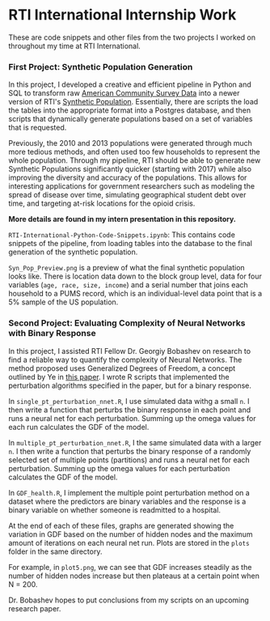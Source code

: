 # RTI International Internship Work

These are code snippets and other files from the two projects I worked on throughout my time at RTI International.

### First Project: Synthetic Population Generation

In this project, I developed a creative and efficient pipeline in Python and SQL to transform raw [American Community Survey Data](https://www.census.gov/programs-surveys/acs/data.html) into a newer version of RTI's [Synthetic Population](https://www.rti.org/impact/rti-us-synthetic-household-population™
). Essentially, there are scripts the load the tables into the appropriate format into a Postgres database, and then scripts that dynamically generate populations based on a set of variables that is requested.

Previously, the 2010 and 2013 populations were generated through much more tedious methods, and often used too few households to represent the whole population. Through my pipeline, RTI should be able to generate new Synthetic Populations significantly quicker (starting with 2017) while also improving the diversity and accuracy of the populations. This allows for interesting applications for government researchers such as modeling the spread of disease over time, simulating geographical student debt over time, and targeting at-risk locations for the opioid crisis.

**More details are found in my intern presentation in this repository.**

`RTI-International-Python-Code-Snippets.ipynb`: This contains code snippets of the pipeline, from loading tables into the database to the final generation of the synthetic population. 

`Syn_Pop_Preview.png` is a preview of what the final synthetic population looks like. There is location data down to the block group level, data for four variables (`age, race, size, income`) and a serial number that joins each household to a PUMS record, which is an individual-level data point that is a 5% sample of the US population.  

### Second Project: Evaluating Complexity of Neural Networks with Binary Response

In this project, I assisted RTI Fellow Dr. Georgiy Bobashev on research to find a reliable way to quantify the complexity of Neural Networks. The method proposed uses Generalized Degrees of Freedom, a concept outlined by Ye in [this paper](https://doi.org/10.1080/01621459.1998.10474094). I wrote R scripts that implemented the perturbation algorithms specified in the paper, but for a binary response.

In `single_pt_perturbation_nnet.R`, I use simulated data withg a small `n`. I then write a function that perturbs the binary response in each point and runs a neural net for each perturbation. Summing up the omega values for each run calculates the GDF of the model.

In `multiple_pt_perturbation_nnet.R`, I the same simulated data with a larger `n`. I then write a function that perturbs the binary response of a randomly selected set of multiple points (partitions) and runs a neural net for each perturbation. Summing up the omega values for each perturbation calculates the GDF of the model.

In `GDF_health.R`, I implement the multiple point perturbation method on a dataset where the predictors are binary variables and the response is a binary variable on whether someone is readmitted to a hospital. 

At the end of each of these files, graphs are generated showing the variation in GDF based on the number of hidden nodes and the maximum amount of iterations on each neural net run. Plots are stored in the `plots` folder in the same directory.

For example, in `plot5.png`, we can see that GDF increases steadily as the number of hidden nodes increase but then plateaus at a certain point when N = 200.

Dr. Bobashev hopes to put conclusions from my scripts on an upcoming research paper. 
